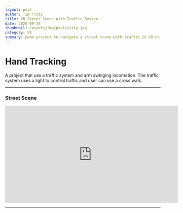 ```yaml
---
layout: post
author: Tim Truty
title: VR Street Scene With Traffic System
date: 2020-09-24
thumbnail: /assets/img/posts/city.jpg
category: VR
summary: Demo project to navigate a street scene with traffic in VR on Oculus Quest
---
```


# Hand Tracking

A project that use a traffic system and arm swinging locomotion. The traffic system uses a light to control traffic and user can use a cross walk.
<hr />

<h3>Street Scene</h3>

<iframe width="560" height="315" src="https://www.youtube.com/embed/uDVLonXP2O4?rel=0&amp;controls=0&amp;showinfo=0" frameborder="0" allow="autoplay; encrypted-media" allowfullscreen=""></iframe>

<hr />
